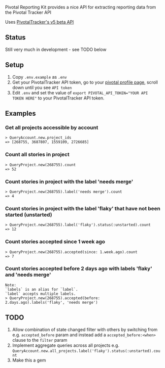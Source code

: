 Pivotal Reporting Kit provides a nice API for extracting reporting data from the Pivotal Tracker API

Uses [PivotalTracker's v5 beta API](https://www.pivotaltracker.com/help/api/rest/v5)

## Status
Still very much in development - see TODO below

## Setup
1. Copy `.env.example` as `.env`
1. Get your PivotalTracker API token, go to your [pivotal profile page](https://www.pivotaltracker.com/profile), scroll down until you see `API token`
1. Edit `.env` and set the value of `export PIVOTAL_API_TOKEN="YOUR API TOKEN HERE"` to your PivotalTracker API token.

## Examples

### Get all projects accessible by account

	> QueryAccount.new.project_ids
	=> [268755, 3687807, 1559109, 2726685]

### Count all stories in project

	> QueryProject.new(268755).count
	=> 52
	
### Count stories in project with the label 'needs merge'

	> QueryProject.new(268755).label('needs merge').count
	=> 4
	
### Count stories in project with the label 'flaky' that have not been started (unstarted)

	> QueryProject.new(268755).label('flaky').status(:unstarted).count
	=> 12

### Count stories accepted since 1 week ago

	> QueryProject.new(268755).accepted(since: 1.week.ago).count
	=> 7
	
### Count stories accepted before 2 days ago with labels 'flaky' and 'needs merge'

	Note:
	`labels` is an alias for `label`.
	`label` accepts multiple labels.
	> QueryProject.new(268755).accepted(before: 2.days.ago).labels('flaky', 'needs merge')


## TODO
1. Allow combination of state changed filter with others by switching from e.g. `accepted_before` param and instead add a `accepted_before:<when>` clause to the `filter` param
1. Implement aggregate queries across all projects e.g. `QueryAccount.new.all_projects.label('flaky').status(:unstarted).count`
1. Make this a gem


